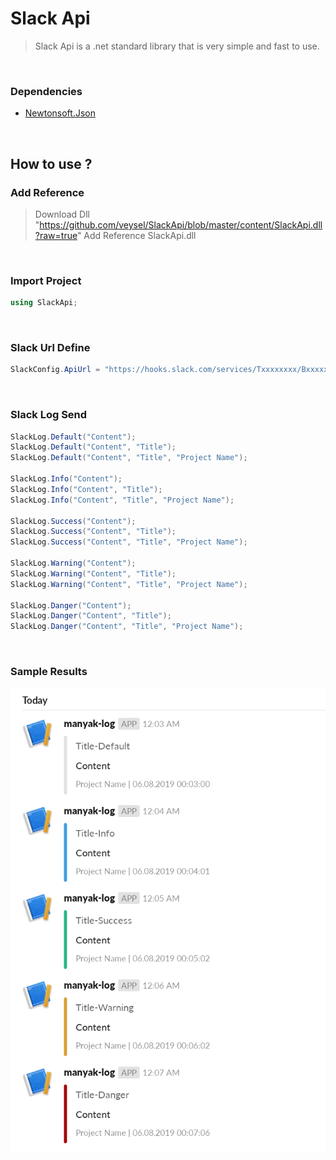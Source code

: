 # Slack Api

> Slack Api is a .net standard library that is very simple and fast to use.

<br>

### Dependencies

*  [Newtonsoft.Json](https://www.newtonsoft.com/json)

<br>

## How to use ?

### Add Reference

> Download Dll "https://github.com/veysel/SlackApi/blob/master/content/SlackApi.dll?raw=true"
> Add Reference SlackApi.dll

<br>

### Import Project

```c#
using SlackApi;
```

<br>

### Slack Url Define

```c#
SlackConfig.ApiUrl = "https://hooks.slack.com/services/Txxxxxxxx/Bxxxxxxxx/Axxxxxxxxxxxxxxxxxxxxxxx";
```

<br>

### Slack Log Send

```c#
SlackLog.Default("Content");
SlackLog.Default("Content", "Title");
SlackLog.Default("Content", "Title", "Project Name");

SlackLog.Info("Content");
SlackLog.Info("Content", "Title");
SlackLog.Info("Content", "Title", "Project Name");

SlackLog.Success("Content");
SlackLog.Success("Content", "Title");
SlackLog.Success("Content", "Title", "Project Name");

SlackLog.Warning("Content");
SlackLog.Warning("Content", "Title");
SlackLog.Warning("Content", "Title", "Project Name");

SlackLog.Danger("Content");
SlackLog.Danger("Content", "Title");
SlackLog.Danger("Content", "Title", "Project Name");
```

<br>

### Sample Results

![SlackApiSample](https://raw.githubusercontent.com/veysel/SlackApi/master/content/sample1.png)